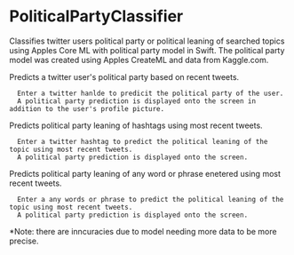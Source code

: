 # PoliticalPartyClassifier
Classifies twitter users political party or political leaning of searched topics using Apples Core ML with political party model in Swift.
The political party model was created using Apples CreateML and data from Kaggle.com.


Predicts a twitter user's political party based on recent tweets.
      
      Enter a twitter hanlde to predicit the political party of the user.
      A political party prediction is displayed onto the screen in addition to the user's profile picture.
      
      
Predicts political party leaning of hashtags using most recent tweets.

      Enter a twitter hashtag to predict the political leaning of the topic using most recent tweets.
      A political party prediction is displayed onto the screen.
      
 Predicts political party leaning of any word or phrase enetered using most recent tweets.

      Enter a any words or phrase to predict the political leaning of the topic using most recent tweets.
      A political party prediction is displayed onto the screen.
      
      
  *Note: there are inncuracies due to model needing more data to be more precise.
      
